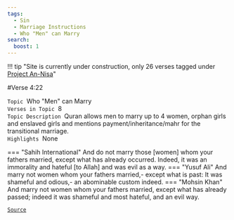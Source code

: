 ```yaml
---
tags:
  - Sin
  - Marriage Instructions
  - Who "Men" can Marry
search:
  boost: 1 
---
```

!!! tip "Site is currently under construction, only 26 verses tagged under [Project An-Nisa](/an-nisa)"

#Verse  4:22

`Topic`&nbsp; Who "Men" can Marry   
`Verses in Topic`&nbsp; 8  
`Topic Description`&nbsp; Quran allows men to marry up to 4 women, orphan girls and enslaved girls and mentions payment/inheritance/mahr for the transitional marriage.     
`Highlights`&nbsp; None   

=== "Sahih International"
    And do not marry those [women] whom your fathers married, except what has already occurred. Indeed, it was an immorality and hateful [to Allah] and was evil as a way.
=== "Yusuf Ali"
    And marry not women whom your fathers married,- except what is past: It was shameful and odious,- an abominable custom indeed.
=== "Mohsin Khan"
    And marry not women whom your fathers married, except what has already passed; indeed it was shameful and most hateful, and an evil way.

<a href="https://corpus.quran.com/translation.jsp?chapter= 4&verse=22" target="_blank">`Source`</a>

